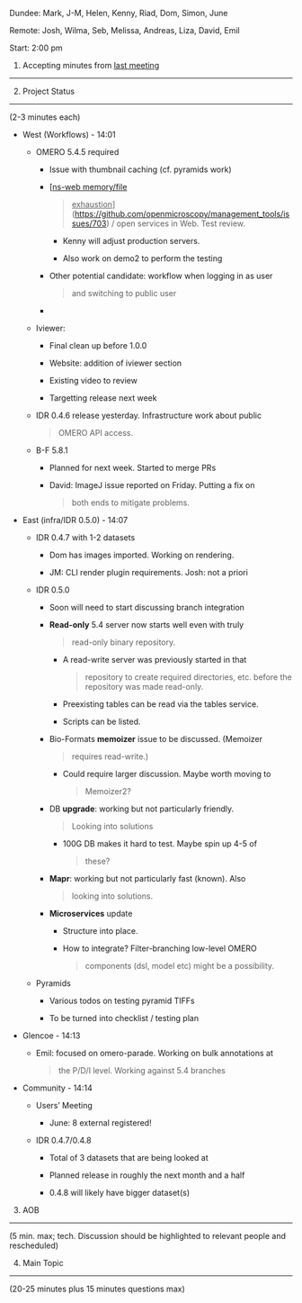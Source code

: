 Dundee: Mark, J-M, Helen, Kenny, Riad, Dom, Simon, June

Remote: Josh, Wilma, Seb, Melissa, Andreas, Liza, David, Emil

Start: 2:00 pm

1. Accepting minutes from [<u>last meeting</u>](https://docs.google.com/document/d/1A8oGjkbszYGMO9Yeaq8FrEGPd3fgzofXnJmCegDwZ3I/edit)
-------------------------------------------------------------------------------------------------------------------------------------

2. Project Status
-----------------

(2-3 minutes each)

-   West (Workflows) - 14:01

    -   OMERO 5.4.5 required

        -   Issue with thumbnail caching (cf. pyramids work)

        -   [<u>ns-web memory/file
            > exhaustion</u>](https://github.com/openmicroscopy/management_tools/issues/703)
            > / open services in Web. Test review.

            -   Kenny will adjust production servers.

            -   Also work on demo2 to perform the testing

        -   Other potential candidate: workflow when logging in as user
            > and switching to public user

        -   

    -   Iviewer:

        -   Final clean up before 1.0.0

        -   Website: addition of iviewer section

        -   Existing video to review

        -   Targetting release next week

    -   IDR 0.4.6 release yesterday. Infrastructure work about public
        > OMERO API access.

    -   B-F 5.8.1

        -   Planned for next week. Started to merge PRs

        -   David: ImageJ issue reported on Friday. Putting a fix on
            > both ends to mitigate problems.

-   East (infra/IDR 0.5.0) - 14:07

    -   IDR 0.4.7 with 1-2 datasets

        -   Dom has images imported. Working on rendering.

        -   JM: CLI render plugin requirements. Josh: not a priori

    -   IDR 0.5.0

        -   Soon will need to start discussing branch integration

        -   **Read-only** 5.4 server now starts well even with truly
            > read-only binary repository.

            -   A read-write server was previously started in that
                > repository to create required directories, etc. before
                > the repository was made read-only.

            -   Preexisting tables can be read via the tables service.

            -   Scripts can be listed.

        -   Bio-Formats **memoizer** issue to be discussed. (Memoizer
            > requires read-write.)

            -   Could require larger discussion. Maybe worth moving to
                > Memoizer2?

        -   DB **upgrade**: working but not particularly friendly.
            > Looking into solutions

            -   100G DB makes it hard to test. Maybe spin up 4-5 of
                > these?

        -   **Mapr**: working but not particularly fast (known). Also
            > looking into solutions.

        -   **Microservices** update

            -   Structure into place.

            -   How to integrate? Filter-branching low-level OMERO
                > components (dsl, model etc) might be a possibility.

    -   Pyramids

        -   Various todos on testing pyramid TIFFs

        -   To be turned into checklist / testing plan

-   Glencoe - 14:13

    -   Emil: focused on omero-parade. Working on bulk annotations at
        > the P/D/I level. Working against 5.4 branches

-   Community - 14:14

    -   Users’ Meeting

        -   June: 8 external registered!

    -   IDR 0.4.7/0.4.8

        -   Total of 3 datasets that are being looked at

        -   Planned release in roughly the next month and a half

        -   0.4.8 will likely have bigger dataset(s)

3. AOB
------

(5 min. max; tech. Discussion should be highlighted to relevant people
and rescheduled)

4. Main Topic
-------------

(20-25 minutes plus 15 minutes questions max)
